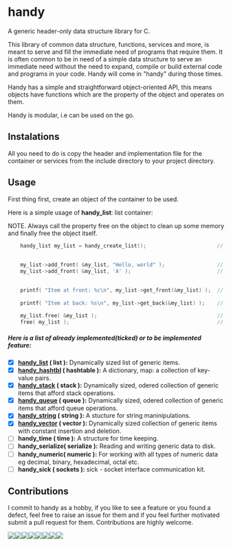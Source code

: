 # handy

A generic header-only data structure library for C.

This library of common data structure, functions, services and more, is meant to serve and fill the immediate need of programs that require them. It is often common to be in need of a simple data structure to serve an immediate need without the need to expand, compile or build external code and programs in your code. Handy will come in "handy" during those times.

Handy has a simple and straightforward object-oriented API, this means objects have functions which are the property of the object and operates on them.

Handy is modular, i.e can be used on the go.

## Instalations

All you need to do is copy the header and implementation file for the container or services from the include directory to your project directory.

## Usage

First thing first, create an object of the container to be used.

Here is a simple usage of **handy_list**: list container:


NOTE. Always call the property free on the object to clean up some memory and finally free the object itself.

```C
    handy_list my_list = handy_create_list();                       // create a handy_list
    
    
    my_list->add_front( &my_list, "Hello, world" );                 // add first item at front of list
    my_list->add_front( &my_list, 'A' );                            // add another item at front of list
   

    printf( "Item at front: %c\n", my_list->get_front(&my_list) );  // expect a char, prints 'A' 
    
    printf( "Item at back: %s\n", my_list->get_back(&my_list) );    // expect char *, prints "Hello, world"
    
    my_list.free( &my_list );                                       // free item(s) in list
    free( my_list );                                                // free my_list itself

```

##### Here is a list of already implemented(ticked) or to be implemented feature:


- [x] **[handy_list](doc/handy_list.md)   ( list ):** Dynamically sized list of generic items.
- [x] **[handy_hashtbl](doc/handy_hashtbl.md) ( hashtable ):** A dictionary, map: a collection of key-value pairs.
- [x] **[handy_stack](doc/handy_stack.md)  ( stack ):** Dynamically sized, odered collection of generic items that afford stack operations.
- [x] **[handy_queue](doc/handy_queue.md)  ( queue ):** Dynamically sized, odered collection of generic items that afford queue operations.
- [x] **[handy_string](doc/handy_string.md) ( string ):** A stucture for string maninipulations.
- [x] **[handy_vector](doc/handy_vector.md) ( vector ):** Dynamically sized collection of generic items with constant insertion and  deletion.
- [ ] **handy_time   ( time ):** A structure for time keeping.
- [ ] **handy_serialize( serialize ):** Reading and writing generic data to disk.
- [ ] **handy_numeric( numeric ):** For working with all types of numeric data eg decimal, binary, hexadecimal, octal etc.
- [ ] **handy_sick   ( sockets ):** sick - socket interface communication kit.

## Contributions

I commit to handy as a hobby, if you like to see a feature or you found a defect, feel free to raise an issue for them and if you feel further motivated submit a pull request for them. Contributions are highly welcome.


[![](https://sourcerer.io/fame/ytobi/ytobi/handy/images/0)](https://sourcerer.io/fame/ytobi/ytobi/handy/links/0)[![](https://sourcerer.io/fame/ytobi/ytobi/handy/images/1)](https://sourcerer.io/fame/ytobi/ytobi/handy/links/1)[![](https://sourcerer.io/fame/ytobi/ytobi/handy/images/2)](https://sourcerer.io/fame/ytobi/ytobi/handy/links/2)[![](https://sourcerer.io/fame/ytobi/ytobi/handy/images/3)](https://sourcerer.io/fame/ytobi/ytobi/handy/links/3)[![](https://sourcerer.io/fame/ytobi/ytobi/handy/images/4)](https://sourcerer.io/fame/ytobi/ytobi/handy/links/4)[![](https://sourcerer.io/fame/ytobi/ytobi/handy/images/5)](https://sourcerer.io/fame/ytobi/ytobi/handy/links/5)[![](https://sourcerer.io/fame/ytobi/ytobi/handy/images/6)](https://sourcerer.io/fame/ytobi/ytobi/handy/links/6)[![](https://sourcerer.io/fame/ytobi/ytobi/handy/images/7)](https://sourcerer.io/fame/ytobi/ytobi/handy/links/7)

